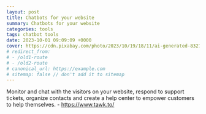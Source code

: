```yaml
---
layout: post
title: Chatbots for your website
summary: Chatbots for your website
categories: tools
tags: chatbot tools
date: 2023-10-01 09:09:09 +0000
cover: https://cdn.pixabay.com/photo/2023/10/19/18/11/ai-generated-8327377_1280.png
# redirect_from: 
# - /old1-route
# - /old2-route
# canonical_url: https://example.com
# sitemap: false // don't add it to sitemap
---
```


Monitor and chat with the visitors on your website,
respond to support tickets, organize contacts and create
a help center to empower customers to help themselves. - https://www.tawk.to/